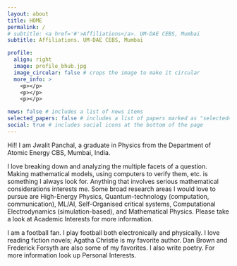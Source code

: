 ```yaml
---
layout: about
title: HOME
permalink: /
# subtitle: <a href='#'>Affiliations</a>. UM-DAE CEBS, Mumbai
subtitle: Affiliations. UM-DAE CEBS, Mumbai

profile:
  align: right
  image: profile_bhub.jpg
  image_circular: false # crops the image to make it circular
  more_info: >
    <p></p>
    <p></p>
    <p></p>

news: false # includes a list of news items
selected_papers: false # includes a list of papers marked as "selected={true}"
social: true # includes social icons at the bottom of the page
---
```


Hi!! I am Jwalit Panchal, a graduate in Physics from the Department of Atomic Energy CBS, Mumbai, India.

I love breaking down and analyzing the multiple facets of a question. Making mathematical models, using computers to verify them, etc. is something I always look for. Anything that involves serious mathematical considerations interests me. Some broad research areas I would love to pursue are High-Energy Physics, Quantum-technology (computation, communication), ML/AI, Self-Organised critical systems, Computational Electrodynamics (simulation-based), and Mathematical Physics. Please take a look at Academic Interests for more information.

I am a football fan. I play football both electronically and physically. I love reading fiction novels; Agatha Christie is my favorite author. Dan Brown and Frederick Forsyth are also some of my favorites. I also write poetry. For more information look up Personal Interests.